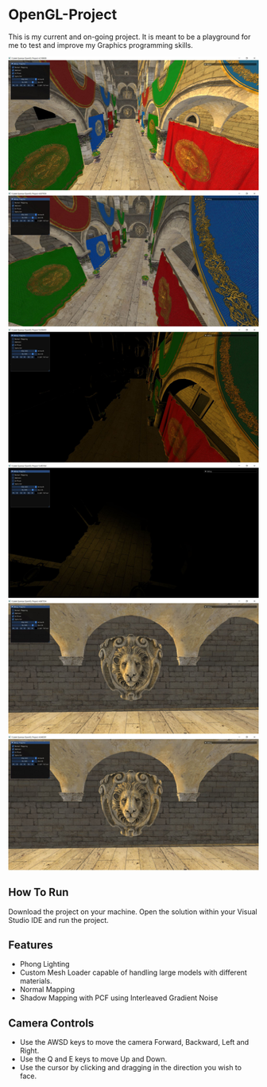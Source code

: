 # OpenGL-Project

This is my current and on-going project. It is meant to be a playground for me to test and improve my Graphics programming skills. 

![](OpenGLProject/Screenshots/GLEngine.JPG)
![](OpenGLProject/Screenshots/AmbientSponza.JPG)
![](OpenGLProject/Screenshots/DiffuseSponza.JPG)
![](OpenGLProject/Screenshots/SpecularSponza.JPG)
![](OpenGLProject/Screenshots/NormalMapOff.JPG)
![](OpenGLProject/Screenshots/NormalMapOn.JPG)

## How To Run

Download the project on your machine. Open the solution within your Visual Studio IDE and run the project.

## Features

- Phong Lighting
- Custom Mesh Loader capable of handling large models with different materials.
- Normal Mapping
- Shadow Mapping with PCF using Interleaved Gradient Noise

## Camera Controls

- Use the AWSD keys to move the camera Forward, Backward, Left and Right.
- Use the Q and E keys to move Up and Down.
- Use the cursor by clicking and dragging in the direction you wish to face.
